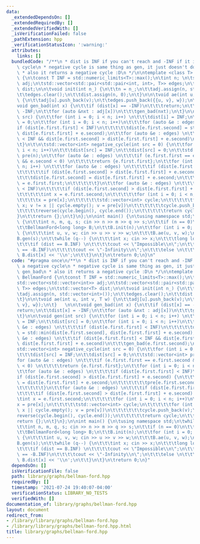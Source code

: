 ```yaml
---
data:
  _extendedDependsOn: []
  _extendedRequiredBy: []
  _extendedVerifiedWith: []
  _isVerificationFailed: false
  _pathExtension: hpp
  _verificationStatusIcon: ':warning:'
  attributes:
    links: []
  bundledCode: "/**\n * dist is INF if you can't reach and -INF if it is in a negative\
    \ cycle\n * negative cycle is same thing as gen, it just doesn't do gen_bad\n\
    \ * also it returns a negative cycle :D\n */\n\ntemplate <class T> struct BellmanFord\
    \ {\n\tconst T INF = std::numeric_limits<T>::max();\n\tint n; \n\tstd::vector<std::vector<int>>\
    \ adj;\n\tstd::vector<std::pair<std::pair<int, int>, T>> edges;\n\tstd::vector<T>\
    \ dist;\n\n\tvoid init(int n_) {\n\t\tn = n_;\n\t\tadj.assign(n, std::vector<int>());\n\
    \t\tedges.clear();\n\t\tdist.assign(n, 0);\n\t}\n\n\tvoid ae(int u, int v, T w)\
    \ {\n\t\tadj[u].push_back(v);\n\t\tedges.push_back({{u, v}, w});\n\t}   \n\n\t\
    void gen_bad(int x) {\n\t\tif (dist[x] == -INF)\n\t\t\treturn;\n\t\tdist[x] =\
    \ -INF;\n\t\tfor (auto &nxt : adj[x])\n\t\t\tgen_bad(nxt);\n\t}\n\n\tvoid gen(int\
    \ src) {\n\t\tfor (int i = 0; i < n; i++) \n\t\t\tdist[i] = INF;\n\t\tdist[src]\
    \ = 0;\n\t\tfor (int i = 0; i < n; i++)\n\t\t\tfor (auto &e : edges) \n\t\t\t\t\
    if (dist[e.first.first] < INF)\n\t\t\t\t\tdist[e.first.second] = std::min(dist[e.first.second],\
    \ dist[e.first.first] + e.second);\n\t\tfor (auto &e : edges) \n\t\t\tif (dist[e.first.first]\
    \ < INF && dist[e.first.second] > dist[e.first.first] + e.second)\n\t\t\tgen_bad(e.first.second);\n\
    \t}\n\t\n\tstd::vector<int> negative_cycle(int src = 0) {\n\t\tfor (int i = 0;\
    \ i < n; i++)\n\t\t\tdist[src] = INF;\n\t\tdist[src] = 0;\n\t\tstd::vector<int>\
    \ pre(n);\n\t\tfor (auto &e : edges) \n\t\t\tif (e.first.first == e.first.second\
    \ && e.second < 0) \n\t\t\t\treturn {e.first.first};\n\t\tfor (int i = 0; i <\
    \ n; i++) \n\t\t\tfor (auto &e : edges) \n\t\t\t\tif (dist[e.first.first] < INF)\n\
    \t\t\t\t\tif (dist[e.first.second] > dist[e.first.first] + e.second) {\n\t\t\t\
    \t\t\tdist[e.first.second] = dist[e.first.first] + e.second;\n\t\t\t\t\t\tpre[e.first.second]\
    \ = e.first.first;\n\t\t\t\t\t}\n\t\tfor (auto &e : edges) \n\t\t\tif (dist[e.first.first]\
    \ < INF)\n\t\t\t\tif (dist[e.first.second] > dist[e.first.first] + e.second) {\n\
    \t\t\t\t\tint x = e.first.second;\n\t\t\t\t\tfor (int i = 0; i < n; i++)\n\t\t\
    \t\t\t\tx = pre[x];\n\t\t\t\t\tstd::vector<int> cycle;\n\t\t\t\t\tfor (int v =\
    \ x; v != x || cycle.empty(); v = pre[v])\n\t\t\t\t\t\tcycle.push_back(v);\n\t\
    \t\t\t\treverse(cycle.begin(), cycle.end());\n\t\t\t\t\treturn cycle;\n\t\t\t\t\
    }\n\t\treturn {};\n\t}\n};\n\nint main() {\n\tusing namespace std;\n\twhile (true)\
    \ {\n\t\tint n, m, q, s; cin >> n >> m >> q >> s;\n\t\tif (n == 0)\n\t\t\texit(0);\n\
    \t\tBellmanFord<long long> B;\n\t\tB.init(n);\n\t\tfor (int i = 0; i < m; i++)\
    \ {\n\t\t\tint u, v, w; cin >> u >> v >> w;\n\t\t\tB.ae(u, v, w);\n\t\t}\n\t\t\
    B.gen(s);\n\t\twhile (q--) {\n\t\t\tint x; cin >> x;\n\t\t\tlong long dist = B.dist[x];\n\
    \t\t\tif (dist == B.INF) \n\t\t\t\tcout << \"Impossible\\n\";\n\t\t\telse if (dist\
    \ == -B.INF)\n\t\t\t\tcout << \"-Infinity\\n\";\n\t\t\telse \n\t\t\t\tcout <<\
    \ B.dist[x] << '\\n';\n\t\t}\n\t}\n\treturn 0;\n}\n"
  code: "#pragma once\n/**\n * dist is INF if you can't reach and -INF if it is in\
    \ a negative cycle\n * negative cycle is same thing as gen, it just doesn't do\
    \ gen_bad\n * also it returns a negative cycle :D\n */\n\ntemplate <class T> struct\
    \ BellmanFord {\n\tconst T INF = std::numeric_limits<T>::max();\n\tint n; \n\t\
    std::vector<std::vector<int>> adj;\n\tstd::vector<std::pair<std::pair<int, int>,\
    \ T>> edges;\n\tstd::vector<T> dist;\n\n\tvoid init(int n_) {\n\t\tn = n_;\n\t\
    \tadj.assign(n, std::vector<int>());\n\t\tedges.clear();\n\t\tdist.assign(n, 0);\n\
    \t}\n\n\tvoid ae(int u, int v, T w) {\n\t\tadj[u].push_back(v);\n\t\tedges.push_back({{u,\
    \ v}, w});\n\t}   \n\n\tvoid gen_bad(int x) {\n\t\tif (dist[x] == -INF)\n\t\t\t\
    return;\n\t\tdist[x] = -INF;\n\t\tfor (auto &nxt : adj[x])\n\t\t\tgen_bad(nxt);\n\
    \t}\n\n\tvoid gen(int src) {\n\t\tfor (int i = 0; i < n; i++) \n\t\t\tdist[i]\
    \ = INF;\n\t\tdist[src] = 0;\n\t\tfor (int i = 0; i < n; i++)\n\t\t\tfor (auto\
    \ &e : edges) \n\t\t\t\tif (dist[e.first.first] < INF)\n\t\t\t\t\tdist[e.first.second]\
    \ = std::min(dist[e.first.second], dist[e.first.first] + e.second);\n\t\tfor (auto\
    \ &e : edges) \n\t\t\tif (dist[e.first.first] < INF && dist[e.first.second] >\
    \ dist[e.first.first] + e.second)\n\t\t\tgen_bad(e.first.second);\n\t}\n\t\n\t\
    std::vector<int> negative_cycle(int src = 0) {\n\t\tfor (int i = 0; i < n; i++)\n\
    \t\t\tdist[src] = INF;\n\t\tdist[src] = 0;\n\t\tstd::vector<int> pre(n);\n\t\t\
    for (auto &e : edges) \n\t\t\tif (e.first.first == e.first.second && e.second\
    \ < 0) \n\t\t\t\treturn {e.first.first};\n\t\tfor (int i = 0; i < n; i++) \n\t\
    \t\tfor (auto &e : edges) \n\t\t\t\tif (dist[e.first.first] < INF)\n\t\t\t\t\t\
    if (dist[e.first.second] > dist[e.first.first] + e.second) {\n\t\t\t\t\t\tdist[e.first.second]\
    \ = dist[e.first.first] + e.second;\n\t\t\t\t\t\tpre[e.first.second] = e.first.first;\n\
    \t\t\t\t\t}\n\t\tfor (auto &e : edges) \n\t\t\tif (dist[e.first.first] < INF)\n\
    \t\t\t\tif (dist[e.first.second] > dist[e.first.first] + e.second) {\n\t\t\t\t\
    \tint x = e.first.second;\n\t\t\t\t\tfor (int i = 0; i < n; i++)\n\t\t\t\t\t\t\
    x = pre[x];\n\t\t\t\t\tstd::vector<int> cycle;\n\t\t\t\t\tfor (int v = x; v !=\
    \ x || cycle.empty(); v = pre[v])\n\t\t\t\t\t\tcycle.push_back(v);\n\t\t\t\t\t\
    reverse(cycle.begin(), cycle.end());\n\t\t\t\t\treturn cycle;\n\t\t\t\t}\n\t\t\
    return {};\n\t}\n};\n\nint main() {\n\tusing namespace std;\n\twhile (true) {\n\
    \t\tint n, m, q, s; cin >> n >> m >> q >> s;\n\t\tif (n == 0)\n\t\t\texit(0);\n\
    \t\tBellmanFord<long long> B;\n\t\tB.init(n);\n\t\tfor (int i = 0; i < m; i++)\
    \ {\n\t\t\tint u, v, w; cin >> u >> v >> w;\n\t\t\tB.ae(u, v, w);\n\t\t}\n\t\t\
    B.gen(s);\n\t\twhile (q--) {\n\t\t\tint x; cin >> x;\n\t\t\tlong long dist = B.dist[x];\n\
    \t\t\tif (dist == B.INF) \n\t\t\t\tcout << \"Impossible\\n\";\n\t\t\telse if (dist\
    \ == -B.INF)\n\t\t\t\tcout << \"-Infinity\\n\";\n\t\t\telse \n\t\t\t\tcout <<\
    \ B.dist[x] << '\\n';\n\t\t}\n\t}\n\treturn 0;\n}"
  dependsOn: []
  isVerificationFile: false
  path: library/graphs/bellman-ford.hpp
  requiredBy: []
  timestamp: '2021-07-24 19:40:07-04:00'
  verificationStatus: LIBRARY_NO_TESTS
  verifiedWith: []
documentation_of: library/graphs/bellman-ford.hpp
layout: document
redirect_from:
- /library/library/graphs/bellman-ford.hpp
- /library/library/graphs/bellman-ford.hpp.html
title: library/graphs/bellman-ford.hpp
---
```

